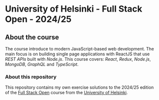 # University of Helsinki - Full Stack Open - 2024/25

## About the course

The course introduce to modern JavaScript-based web development. The main focus is on building single page applications with ReactJS that use _REST APIs_ built with _Node.js_. This course covers: _React_, _Redux_, _Node.js_, _MongoDB_, _GraphQL_ and _TypeScript_.

### About this repository

This repository contains my own exercise solutions to the 2024/25 edition of the [Full Stack Open](https://fullstackopen.com/en) course from the [University of Helsinki](https://www.helsinki.fi/en).
